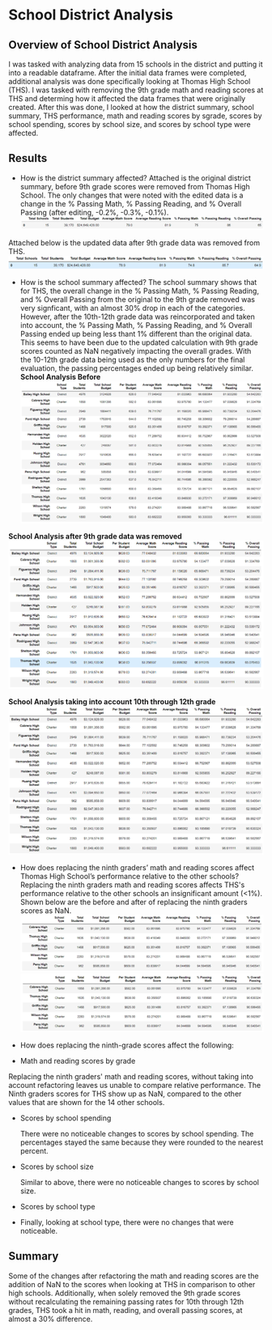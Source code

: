 # School District Analysis

## Overview of School District Analysis
I was tasked with analyzing data from 15 schools in the district and putting it into a readable dataframe. After the initial data frames were completed,
additional analysis was done specifically looking at Thomas High School (THS). I was tasked with removing the 9th grade math and reading scores at THS and
determing how it affected the data frames that were originally created. After this was done, I looked at how the district summary, school summary, THS performance, math and reading scores by sgrade, scores by school spending, scores by school size, and scores by school type were affected.

## Results

- How is the district summary affected?
Attached is the original district summary, before 9th grade scores were removed from Thomas High School. The only changes that were noted with the edited data
is a change in the % Passing Math, % Passing Reading, and % Overall Passing (after editing, -0.2%, -0.3%, -0.1%).
![District Analysis Before](https://github.com/swlim314/School_District_Analysis_Week_4/blob/c5ca8edb8799b4a37925aecfacf729847339714b/Resources/District%20Analysis%20Before.png)

Attached below is the updated data after 9th grade data was removed from THS.
![District Analysis After](https://github.com/swlim314/School_District_Analysis_Week_4/blob/c5ca8edb8799b4a37925aecfacf729847339714b/Resources/District%20Analysis%20After.png)

- How is the school summary affected?
The school summary shows that for THS, the overall change in the % Passing Math, % Passing Reading, and % Overall Passing from the original to the 9th grade removed was very signficant, with an almost 30% drop in each of the categories. However, after the 10th-12th grade data was reincorporated and taken into account, the % Passing Math, % Passing Reading, and % Overall Passing ended up being less thant 1% different than the original data. This seems to have been due to the updated calculation with 9th grade scores counted as NaN negatively impacting the overall grades. With the 10-12th grade data being used as the only numbers for the final evaluation, the passing percentages ended up being relatively similar.
**School Analysis Before**
![School Analysis Before](https://github.com/swlim314/School_District_Analysis_Week_4/blob/f14f0b70c01b7951e1bca39056acf9b6649b7461/Resources/School%20Analysis%20Before.png)

**School Analysis after 9th grade data was removed**
![School Analysis Middle](https://github.com/swlim314/School_District_Analysis_Week_4/blob/f14f0b70c01b7951e1bca39056acf9b6649b7461/Resources/School%20Analysis%20middle.png)


**School Analysis taking into account 10th through 12th grade**
![School Analysis After](https://github.com/swlim314/School_District_Analysis_Week_4/blob/f14f0b70c01b7951e1bca39056acf9b6649b7461/Resources/School%20Analysis%20After.png)

- How does replacing the ninth graders’ math and reading scores affect Thomas High School’s performance relative to the other schools?
  Replacing the ninth graders math and reading scores affects THS's performance relative to the other schools an insignificant amount (<1%). Shown below are the before and
  after of replacing the ninth graders scores as NaN.
 ![Top School Before](https://github.com/swlim314/School_District_Analysis_Week_4/blob/61f345eff8584a66f65403d53aa96c38ab45e5a5/Resources/Top%20Schools%20Before.png) 
 ![Top School After](https://github.com/swlim314/School_District_Analysis_Week_4/blob/61f345eff8584a66f65403d53aa96c38ab45e5a5/Resources/Top%20Schools%20After.png)
 
- How does replacing the ninth-grade scores affect the following:
 - Math and reading scores by grade
 
  Replacing the ninth graders' math and reading scores, without taking into account refactoring leaves us unable to compare relative performance. The Ninth graders scores for
  THS show up as NaN, compared to the other values that are shown for the 14 other schools. 
  
 - Scores by school spending
 
   There were no noticeable changes to scores by school spending. The percentages stayed the same because they were rounded to the nearest percent.
   
 - Scores by school size
 
   Similar to above, there were no noticeable changes to scores by school size.
   
 - Scores by school type
 - 
   Finally, looking at school type, there were no changes that were noticeable.
 
## Summary
Some of the changes after refactoring the math and reading scores are the addition of NaN to the scores when looking at THS in comparison to other high schools. Additionally,
when solely removed the 9th grade scores without recalculating the remaining passing rates for 10th through 12th grades, THS took a hit in math, reading, and overall passing
scores, at almost a 30% difference. 
